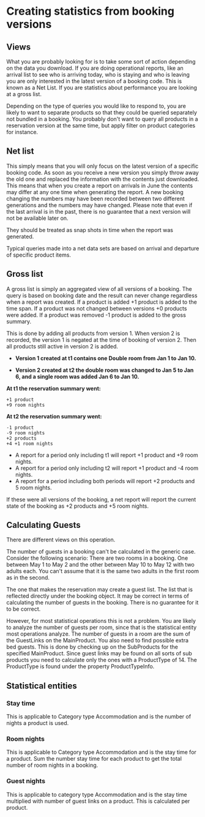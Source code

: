 # Creating statistics from booking versions

## Views
What you are probably looking for is to take some sort of action depending on the data you download. If you are doing operational reports, like an arrival list to see who is arriving today, who is staying and who is leaving you are only interested in the latest version of a booking code. This is known as a Net List.
If you are statistics about performance you are looking at a gross list. 

Depending on the type of queries you would like to respond to, you are likely to want to separate products so that they could be queried separately not bundled in a booking. You probably don't want to query all products in a reservation version at the same time, but apply filter on product categories for instance. 

## Net list
This simply means that you will only focus on the latest version of a specific booking code. As soon as you receive a new version you simply throw away the old one and replaced the information with the contents just downloaded.
This means that when you create a report on arrivals in June the contents may differ at any one time when generating the report. A new booking changing the numbers may have been recorded between two different generations and the numbers may have changed.
Please note that even if the last arrival is in the past, there is no guarantee that a next version will not be available later on. 

They should be treated as snap shots in time when the report was generated.

Typical queries made into a net data sets are based on arrival and departure of specific product items. 

## Gross list
A gross list is simply an aggregated view of all versions of a booking. The query is based on booking date and the result can never change regardless when a report was created. If a product is added +1 product is added to the time span. If a product was not changed between versions +0 products were added. If a product was removed -1 product is added to the gross summary. 

This is done by adding all products from version 1. When version 2 is recorded, the version 1 is negated at the time of booking of version 2. Then all products still active in version 2 is added. 

* **Version 1 created at t1 contains one Double room from Jan 1 to Jan 10.**

* **Version 2 created at t2 the double room was changed to Jan 5 to Jan 6, and a single room was added Jan 6 to Jan 10.**

**At t1 the reservation summary went:**
```
+1 product
+9 room nights
```

**At t2 the reservation summary went:**
```
-1 product
-9 room nights 
+2 products
+4 +1 room nights
```
* A report for a period only including t1 will report +1 product and +9 room nights.
* A report for a period only including t2 will report +1 product and -4 room nights.
* A report for a period including both periods will report +2 products and 5 room nights.

If these were all versions of the booking, a net report will report the current state of the booking as +2 products and +5 room nights.

## Calculating Guests

There are different views on this operation. 

The number of guests in a booking can't be calculated in the generic case. Consider the following scenario: There are two rooms in a booking. One between May 1 to May 2 and the other between May 10 to May 12 with two adults each. You can't assume that it is the same two adults in the first room as in the second.

The one that makes the reservation may create a guest list. The list that is reflected directly under the booking object. It may be correct in terms of calculating the number of guests in the booking. There is no guarantee for it to be correct.

However, for most statistical operations this is not a problem. You are likely to analyze the number of guests per room, since that is the statistical entity most operations analyze. The number of guests in a room are the sum of the GuestLinks on the MainProduct. You also need to find possible extra bed guests. This is done by checking up on the SubProducts for the specified MainProduct. Since guest links may be found on all sorts of sub products you need to calculate only the ones with a ProductType of 14. The ProductType is found under the property ProductTypeInfo.

## Statistical entities

### Stay time

This is applicable to Category type Accommodation and is the number of nights a product is used.

### Room nights

This is applicable to Category type Accommodation and is the stay time for a product. Sum the number stay time for each product to get the total number of room nights in a booking.

### Guest nights

This is applicable to category type Accommodation and is the stay time multiplied with number of guest links on a product. This is calculated per product.
